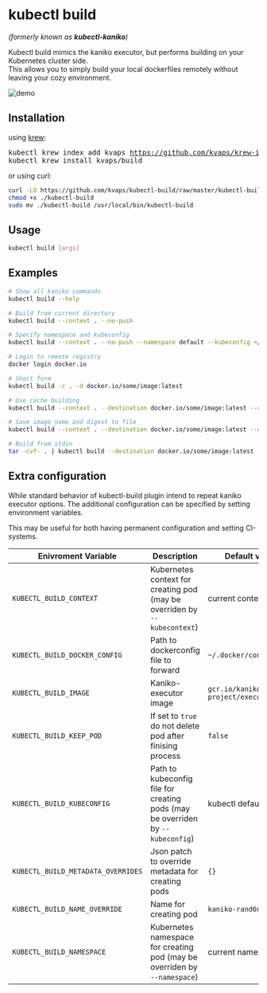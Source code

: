 # kubectl build
*(formerly known as **kubectl-kaniko**)*

Kubectl build mimics the kaniko executor, but performs building on your Kubernetes cluster side.  
This allows you to simply build your local dockerfiles remotely without leaving your cozy environment.

![demo](https://gist.githubusercontent.com/kvaps/7d823b727a87d244d1f25deb5ff592da/raw/13062e62deb269f9385bc1c995382a589c34f04b/kubectl-build.gif)

## Installation

using [krew](https://krew.sigs.k8s.io/):

<pre>
kubectl krew index add kvaps <a href="https://github.com/kvaps/krew-index">https://github.com/kvaps/krew-index</a>
kubectl krew install kvaps/build
</pre>

or using curl:

```bash
curl -LO https://github.com/kvaps/kubectl-build/raw/master/kubectl-build
chmod +x ./kubectl-build
sudo mv ./kubectl-build /usr/local/bin/kubectl-build
```

## Usage

```bash
kubectl build [args]
```

## Examples

```bash
# Show all kaniko commands
kubectl build --help

# Build from current directory
kubectl build --context . --no-push

# Specify namespace and kubeconfig
kubectl build --context . --no-push --namespace default --kubeconfig ~/.kube/someconfig

# Login to remote registry
docker login docker.io

# Short form
kubectl build -c . -d docker.io/some/image:latest

# Use cache building
kubectl build --context . --destination docker.io/some/image:latest --cache --cache-repo docker.io/some/cache

# Save image name and digest to file
kubectl build --context . --destination docker.io/some/image:latest --digest-file /tmp/digest --image-name-with-digest-file /tmp/image

# Build from stdin
tar -cvf- . | kubectl build --destination docker.io/some/image:latest --context tar://stdin
```

## Extra configuration

While standard behavior of kubectl-build plugin intend to repeat kaniko executor options. The additional configuration can be specified by setting environment variables.

This may be useful for both having permanent configuration and setting CI-systems.

| Enivroment Variable                | Description                                                                    | Default value                    |
|------------------------------------|--------------------------------------------------------------------------------|----------------------------------|
| `KUBECTL_BUILD_CONTEXT`            | Kubernetes context for creating pod (may be overriden by `--kubecontext`)      | current context                  |
| `KUBECTL_BUILD_DOCKER_CONFIG`      | Path to dockerconfig file to forward                                           | `~/.docker/config.json`          |
| `KUBECTL_BUILD_IMAGE`              | Kaniko-executor image                                                          | `gcr.io/kaniko-project/executor` |
| `KUBECTL_BUILD_KEEP_POD`           | If set to `true` do not delete pod after finising process                      | `false`                          |
| `KUBECTL_BUILD_KUBECONFIG`         | Path to kubeconfig file for creating pods (may be overriden by `--kubeconfig`) | kubectl defaults                 |
| `KUBECTL_BUILD_METADATA_OVERRIDES` | Json patch to override metadata for creating pods                              | `{}`                             |
| `KUBECTL_BUILD_NAME_OVERRIDE`      | Name for creating pod                                                          | `kaniko-rand6n`                  |
| `KUBECTL_BUILD_NAMESPACE`          | Kubernetes namespace for creating pod (may be overriden by `--namespace`)      | current namespace                |
